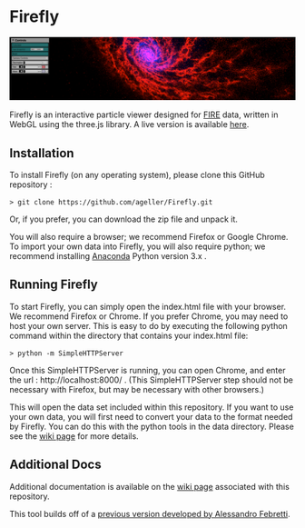 # Firefly

![Firefly snapshot](src/docs/screenGrab.png)

Firefly is an interactive particle viewer designed for [FIRE](http://galaxies.northwestern.edu/fire-simulations/) data, written in WebGL using the three.js library. A live version is available [here](https://ageller.github.io/Firefly/).


## Installation

To install Firefly (on any operating system), please clone this GitHub repository :
```
> git clone https://github.com/ageller/Firefly.git
```

Or, if you prefer, you can download the zip file and unpack it.  

You will also require a browser; we recommend Firefox or Google Chrome. To import your own data into Firefly, you will also require python; we recommend installing [Anaconda](https://www.anaconda.com/download/) Python version 3.x .

## Running Firefly

To start Firefly, you can simply open the index.html file with your browser.  We recommend Firefox or Chrome.  If you prefer Chrome, you may need to host your own server.  This is easy to do by executing the following python command within the directory that contains your index.html file:

```
> python -m SimpleHTTPServer
```

Once this SimpleHTTPServer is running, you can open Chrome, and enter the url : http://localhost:8000/ .  (This SimpleHTTPServer step should not be necessary with Firefox, but may be necessary with other browsers.)

This will open the data set included within this repository.  If you want to use your own data, you will first need to convert your data to the format needed by Firefly.  You can do this with the python tools in the data directory.  Please see the [wiki page](https://github.com/ageller/Firefly/wiki/Documentation) for more details.  


## Additional Docs

Additional documentation is available on the [wiki page](https://github.com/ageller/Firefly/wiki/Documentation) associated with this repository.

This tool builds off of a [previous version developed by Alessandro Febretti](https://github.com/nuitrcs/firefly). 

